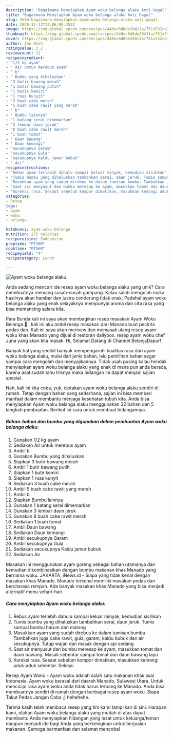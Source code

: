 ```yaml
---
description: "Bagaimana Menyiapkan Ayam woku belanga alaku Anti Gagal"
title: "Bagaimana Menyiapkan Ayam woku belanga alaku Anti Gagal"
slug: 2696-bagaimana-menyiapkan-ayam-woku-belanga-alaku-anti-gagal
date: 2020-12-13T13:06:08.352Z
image: https://img-global.cpcdn.com/recipes/440ec6d8de20411a/751x532cq70/ayam-woku-belanga-alaku-foto-resep-utama.jpg
thumbnail: https://img-global.cpcdn.com/recipes/440ec6d8de20411a/751x532cq70/ayam-woku-belanga-alaku-foto-resep-utama.jpg
cover: https://img-global.cpcdn.com/recipes/440ec6d8de20411a/751x532cq70/ayam-woku-belanga-alaku-foto-resep-utama.jpg
author: Ian Nash
ratingvalue: 3.2
reviewcount: 12
recipeingredient:
- "1/2 kg ayam"
- " Air untuk merebus ayam"
- " b"
- " Bumbu yang dihaluskan"
- "3 butir bawang merah"
- "1 butir bawang putih"
- "1 butir kemiri"
- "1 ruas kunyit"
- "3 buah cabe merah"
- "5 buah cabe rawit yang merah"
- " b"
- " Bumbu lainnya"
- "1 batang serai dimemarkan"
- "3 lembar daun jeruk"
- "8 buah cabe rawit merah"
- "1 buah tomat"
- " Daun bawang"
- " Daun kemangi"
- "secukupnya Garam"
- "secukupnya Gula"
- "secukupnya Kaldu jamur bubuk"
- " Air"
recipeinstructions:
- "Rebus ayam terlebih dahulu sampai keluar minyak, kemudian sisihkan"
- "Tumis bumbu yang dihaluskan tambahkan serai, daun jeruk. Tumis sampai bumbu harum dan matang"
- "Masukkan ayam yang sudah direbus ke dalam tumisan bumbu. Tambahkan juga cabe rawit, gula, garam, kaldu bubuk dan air secukupnya. Tutup wajan dan masak dengan api sedang"
- "Saat air menyusut dan bumbu meresap ke ayam, masukkan tomat dan daun bawang. Masak sebentar sampai tomat dan daun bawang layu"
- "Koreksi rasa. Sesaat sebelum kompor dimatikan, masukkan kemangi aduk-aduk sebentar. Selesai"
categories:
- Resep
tags:
- ayam
- woku
- belanga

katakunci: ayam woku belanga 
nutrition: 275 calories
recipecuisine: Indonesian
preptime: "PT30M"
cooktime: "PT56M"
recipeyield: "4"
recipecategory: Lunch

---
```



![Ayam woku belanga alaku](https://img-global.cpcdn.com/recipes/440ec6d8de20411a/751x532cq70/ayam-woku-belanga-alaku-foto-resep-utama.jpg)

Anda sedang mencari ide resep ayam woku belanga alaku yang unik? Cara membuatnya memang susah-susah gampang. Kalau salah mengolah maka hasilnya akan hambar dan justru cenderung tidak enak. Padahal ayam woku belanga alaku yang enak selayaknya mempunyai aroma dan cita rasa yang bisa memancing selera kita.

Para Bunda kali ini saya akan membagikan resep masakan Ayam Woku Belanga 🤤 , kali ini aku ambil resep masakan dari Manado buat pecinta pedas dan. Kali ini saya akan merivew dan memasak ulang resep ayam woku khas Manado yang dijual di restoran dailybox. resep ayam woku chef Juna yang akan kita masak. Hi, Selamat Datang di Channel BelanjaDapur!

Banyak hal yang sedikit banyak mempengaruhi kualitas rasa dari ayam woku belanga alaku, mulai dari jenis bahan, lalu pemilihan bahan segar sampai cara mengolah dan menyajikannya. Tidak usah pusing kalau hendak menyiapkan ayam woku belanga alaku yang enak di mana pun anda berada, karena asal sudah tahu triknya maka hidangan ini dapat menjadi sajian spesial.


Nah, kali ini kita coba, yuk, ciptakan ayam woku belanga alaku sendiri di rumah. Tetap dengan bahan yang sederhana, sajian ini bisa memberi manfaat dalam membantu menjaga kesehatan tubuh kita. Anda bisa menyiapkan Ayam woku belanga alaku menggunakan 22 bahan dan 5 langkah pembuatan. Berikut ini cara untuk membuat hidangannya.

<!--inarticleads1-->

##### Bahan-bahan dan bumbu yang digunakan dalam pembuatan Ayam woku belanga alaku:

1. Gunakan 1/2 kg ayam
1. Sediakan  Air untuk merebus ayam
1. Ambil  b
1. Gunakan  Bumbu yang dihaluskan
1. Siapkan 3 butir bawang merah
1. Ambil 1 butir bawang putih
1. Siapkan 1 butir kemiri
1. Siapkan 1 ruas kunyit
1. Sediakan 3 buah cabe merah
1. Ambil 5 buah cabe rawit yang merah
1. Ambil  b
1. Siapkan  Bumbu lainnya
1. Gunakan 1 batang serai dimemarkan
1. Gunakan 3 lembar daun jeruk
1. Gunakan 8 buah cabe rawit merah
1. Sediakan 1 buah tomat
1. Ambil  Daun bawang
1. Sediakan  Daun kemangi
1. Ambil secukupnya Garam
1. Ambil secukupnya Gula
1. Sediakan secukupnya Kaldu jamur bubuk
1. Sediakan  Air


Masakan ini menggunakan ayam goreng sebagai bahan utamanya dan kemudian dikombinasikan dengan bumbu makanan khas Manado yang bernama woku. JAKARTA, iNews.id - Siapa yang tidak kenal dengan masakan khas Manado. Manado terkenal memiliki masakan pedas dan bercitarasa rempah. Ada banyak masakan khas Manado yang bisa menjadi alternatif menu sehari-hari. 

<!--inarticleads2-->

##### Cara menyiapkan Ayam woku belanga alaku:

1. Rebus ayam terlebih dahulu sampai keluar minyak, kemudian sisihkan
1. Tumis bumbu yang dihaluskan tambahkan serai, daun jeruk. Tumis sampai bumbu harum dan matang
1. Masukkan ayam yang sudah direbus ke dalam tumisan bumbu. Tambahkan juga cabe rawit, gula, garam, kaldu bubuk dan air secukupnya. Tutup wajan dan masak dengan api sedang
1. Saat air menyusut dan bumbu meresap ke ayam, masukkan tomat dan daun bawang. Masak sebentar sampai tomat dan daun bawang layu
1. Koreksi rasa. Sesaat sebelum kompor dimatikan, masukkan kemangi aduk-aduk sebentar. Selesai


Resep Ayam Woku - Ayam woku adalah salah satu makanan khas asal Indonesia. Ayam woku berasal dari daerah Manado, Sulawesi Utara. Untuk mencicipi rasa ayam woku anda tidak harus terbang ke Manado. Anda bisa membuatnya sendiri di rumah dengan berbagai resep ayam woku. Siapa Takut Pedas Jangan Coba ;) hehehehe. 

Terima kasih telah membaca resep yang tim kami tampilkan di sini. Harapan kami, olahan Ayam woku belanga alaku yang mudah di atas dapat membantu Anda menyiapkan hidangan yang lezat untuk keluarga/teman maupun menjadi ide bagi Anda yang berkeinginan untuk berjualan makanan. Semoga bermanfaat dan selamat mencoba!
